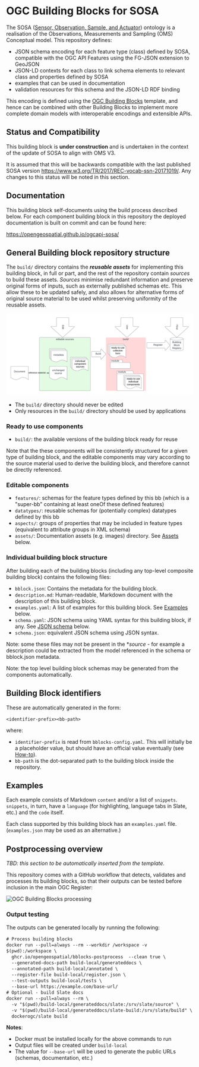 # OGC Building Blocks for SOSA 


The SOSA ([Sensor, Observation, Sample, and Actuator](https://www.w3.org/TR/vocab-ssn/)) ontology  is a realisation of the 
 Observations, Measurements and Sampling (OMS) Conceptual model. This repository defines:
 *  JSON schema encoding for each feature type (class) defined by SOSA, compatible with the OGC API Features using the FG-JSON extension to GeoJSON
 * JSON-LD contexts for each class to link schema elements to relevant class and properties defined by SOSA
 * examples that can be used in documentation
 * validation resources  for this schema and the JSON-LD RDF binding

 This encoding is defined using the [OGC Building Blocks](https://opengeospatial.github.io/bblocks) template, and hence can be combined with other Building Blocks to implement more complete domain models with interoperable encodings and extensible APIs.

## Status and Compatibility

This building block is __under construction__ and is undertaken in the context of the update of SOSA to align with OMS V3.

It is assumed that this will be backwards compatible with the last published SOSA version https://www.w3.org/TR/2017/REC-vocab-ssn-20171019/. Any changes to this status will be noted in this section.

## Documentation

This building block self-documents using the build process described below.  For each component building block in this repository the
deployed documentation is built on commit and can be found here: 

https://opengeospatial.github.io/ogcapi-sosa/



## General Building block repository structure


The `build/` directory contains the **_reusable assets_** for implementing this building block, in full or part, and the rest of the repository contain *sources* to build these assets.  *Sources* minimise redundant information and preserve original forms of inputs, such as externally published schemas etc.  This allow these to be updated safely, and also allows for alternative forms of original source material to be used whilst preserving uniformity of the reusable assets.

![Usage](usage.png)


*  The `build/` directory should never be edited
*  Only resources in the `build/` directory should be used by applications

### Ready to use components

- `build/`: the available versions of the building block ready for reuse

Note that the these components will be consistently structured for a given type of building block, and the editable components may vary according to the source material used to derive the building block, and therefore cannot be directly referenced.

### Editable components

- `features/`: schemas for the feature types defined by this bb (which is a "super-bb" containing at least oneOf these defined features)
- `datatypes/`: reusable schemas for (potentially complex) datatypes defined by this bb
- `aspects/`: groups of properties that may be included in feature types (equivalent to attribute groups in XML schema)
- `assets/`: Documentation assets (e.g. images) directory. See [Assets](#assets) below.


### Individual building block structure

After building each of the building blocks (including any top-level composite building block) contains the following files:

- `bblock.json`: Contains the metadata for the building block. 
- `description.md`: Human-readable, Markdown document with the description of this building block.
- `examples.yaml`: A list of examples for this building block. See [Examples](#examples) below.
- `schema.yaml`: JSON schema using YAML syntax for this building block, if any. See [JSON schema](#json-schema) below.
- `schema.json`: equivalent JSON schema using JSON syntax. 

Note: some these files may not be present in the **source* - for example a description could be extracted from the model referenced in the schema or bblock.json metadata.

Note: the top level building block schemas may be generated from the components automatically.


## Building Block identifiers

These are automatically generated in the form:

```
<identifier-prefix><bb-path>
```

where:

- `identifier-prefix` is read from `bblocks-config.yaml`. This will initially be a placeholder value,
  but should have an official value eventually (see [How-to](#how-to)).
- `bb-path` is the dot-separated path to the building block inside the repository.
 
## Examples

Each example consists of Markdown `content` and/or a list of `snippets`. `snippets`, in turn,
have a `language` (for highlighting, language tabs in Slate, etc.) and the `code` itself. 

Each class supported by this building block has an
`examples.yaml` file.  (`examples.json` may be used as an alternative.)


## Postprocessing overview

*TBD: this section to be automatically inserted from the template.*

This repository comes with a GitHub workflow that detects, validates and processes its building blocks,
so that their outputs can be tested before inclusion in the main OGC Register:

![OGC Building Blocks processing](https://raw.githubusercontent.com/opengeospatial/bblocks-postprocess/master/process.png)

### Output testing

The outputs can be generated locally by running the following:

```shell
# Process building blocks
docker run --pull=always --rm --workdir /workspace -v $(pwd):/workspace \
  ghcr.io/opengeospatial/bblocks-postprocess  --clean true \
  --generated-docs-path build-local/generateddocs \
  --annotated-path build-local/annotated \
  --register-file build-local/register.json \
  --test-outputs build-local/tests \
  --base-url https://example.com/base-url/ 
# Optional - build Slate docs
docker run --pull=always --rm \
  -v "$(pwd)/build-local/generateddocs/slate:/srv/slate/source" \
  -v "$(pwd)/build-local/generateddocs/slate-build:/srv/slate/build" \
  dockerogc/slate build
```

**Notes**:
  * Docker must be installed locally for the above commands to run
  * Output files will be created under `build-local`
  * The value for `--base-url` will be used to generate the public URLs (schemas, documentation, etc.)


